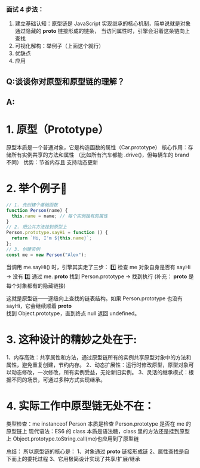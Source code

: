 ### 面试 4 步法：
1. 建立基础认知：原型链是 JavaScript 实现继承的核心机制，简单说就是对象通过隐藏的 __proto__ 链接形成的链条，
当访问属性时，引擎会沿着这条链向上查找
2. 可视化解构：举例子（上面这个就行）
3. 优缺点
4. 应用

## Q:谈谈你对原型和原型链的理解？

## A: 
# 1. 原型（Prototype） 
原型本质是一个普通对象，它是构造函数的属性（Car.prototype）
核心作用：存储所有实例共享的方法和属性 （比如所有汽车都能 .drive()，但每辆车的 brand 不同）
优势：节省内存且 支持动态更新 

# 2. 举个例子🍎
```js
// 1. 先创建个基础函数
function Person(name) {
  this.name = name; // 每个实例独有的属性
}
// 2. 把公共方法挂到原型上
Person.prototype.sayHi = function () {
  return `Hi, I'm ${this.name}`;
};
// 3. 创建实例
const me = new Person("Alex");
```

当调用 me.sayHi() 时，引擎其实走了三步：
1️⃣ 检查 me 对象自身是否有 sayHi → 没有
2️⃣ 通过 me. __proto__  找到 Person.prototype → 找到执行
(补充： __proto__  是每个对象都有的隐藏链接)

这就是原型链——逐级向上查找的链表结构。如果 Person.prototype 也没有 sayHi，它会继续顺着  __proto__  
找到 Object.prototype，直到终点 null 返回 undefined。

# 3. 这种设计的精妙之处在于:
1、内存高效：共享属性和方法，通过原型链所有的实例共享原型对象中的方法和属性，避免重复创建，节约内存。
2、动态扩展性：运行时修改原型，原型对象可以动态修改，一次修改，所有实例受益，无论新旧实例。
3、灵活的继承模式：根据不同的场景，可通过多种方式实现继承。

# 4. 实际工作中原型链无处不在：
类型检查：me instanceof Person 本质是检查 Person.prototype 是否在 me 的原型链上
现代语法：ES6 的 class 本质是语法糖，class 里的方法还是挂到原型上
Object.prototype.toString.call(me)也应用到了原型链

总结：
所以原型链的核心是：
1、对象通过 __proto__ 链接形成链
2、属性查找是自下而上的委托过程
3、它用极简设计实现了共享/扩展/继承
